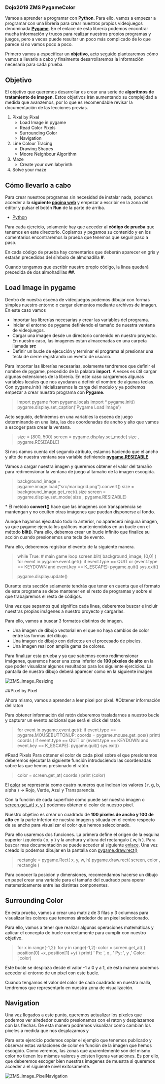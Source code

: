 ### Dojo2019 ZMS PygameColor
Vamos a aprender a programar con **Python**. 
Para ello, vamos a empezar a programar con una librería para crear nuestros propios videojuegos denominada **[Pygame](https://www.pygame.org)**. En el enlace de esta librería podemos encontrar mucha información y trucos para realizar nuestros propios programas y juegos, pero a veces puede resultar un poco más complicado de lo que parece si no vamos poco a poco. 

Primero vamos a especificar un **objetivo**, acto seguido plantearemos cómo vamos a llevarlo a cabo y finalmente desarrollaremos la información necesaria para cada prueba.

## Objetivo

El objetivo que queremos desarrollar es crear una serie de **algoritmos de tratamiento de imagen**.
Estos objetivos irán aumentando su complejidad a medida que avanzemos, por lo que es recomendable revisar la documentación de las lecciones previas.

1. Pixel by Pixel
	- Load Image in pygame
	- Read Color Pixels
	- Surrounding Color
	- Navigation
2. Line Colour Tracing
	- Drawing Shapes
	- Moore Neighbour Algorithm
3. Maze
	- Create your own labyrinth
4. Solve your maze


## Cómo llevarlo a cabo

Para crear nuestros programas sin necesidad de instalar nada, podemos acceder a la **siguiente [página web](https://repl.it/languages/python3)** y empezar a escribir en la zona del editor y pulsar el botón **Run** de la parte de arriba.

- [Python](https://repl.it/languages/python3) 

Para cada ejercicio, solamente hay que acceder al **código de prueba** que tenemos en este directorio.
Copiamos y pegamos su contenido y en los comentarios encontraremos la prueba que tenemos que seguir paso a paso.

En cada código de prueba hay comentarios que deberán aparecer en gris y estarán precedidos del símbolo de almohadilla **\#**.

Cuando tengamos que escribir nuestro propio código, la linea quedará precedida de dos almohadillas **\#\#**.


## Load Image in pygame
Dentro de nuestra escena de videojuegos podemos dibujar con formas simples nuestro entorno o cargar elementos mediante archivos de imagen. En este caso vamos

- Importar las librerías necesarias y crear las variables del programa.
- Iniciar el entorno de pygame definiendo el tamaño de nuestra ventana de videojuegos.
- Cargar una imagen desde un directorio contenido en nuestro proyecto. En nuestro caso, las imagenes estan almacenadas en una carpeta llamada **src**
- Definir un bucle de ejecución y terminar el programa al presionar una tecla de cierre registrando un evento de usuario.

Para importar las librerías necesarias, solamente tendremos que definir el nombre de pygame, precedido de la palabra **import**. A veces es útil cargar algunas extensiones de la librería. En este caso cargaremos algunas variables locales que nos ayudaran a definir el nombre de algunas teclas.
Con pygame.init() inicializaremos la carga del modulo y ya podremos empezar a crear nuestro programa con **Pygame**.

> import pygame
> from pygame.locals import * 
> pygame.init()
> pygame.display.set_caption('Pygame Load Image') 

Acto seguido, definiremos en una variables la escena de juego determinando en una lista, las dos coordenadas de ancho y alto que vamos a escoger para crear la ventana.

> size = [800, 500]
> screen = pygame.display.set_mode( size , pygame.RESIZABLE)

Si nos damos cuenta del segundo atributo, estamos haciendo que el ancho y alto de nuestra ventana sea variable definiendo **[pygame.RESIZABLE](https://www.pygame.org/wiki/WindowResizing)**.

Vamos a cargar nuestra imagen y queremos obtener el valor del tamaño para redimensionar la ventana de juego al tamaño de la imagen escogida.

> background_image = pygame.image.load("src/mariogrid.png").convert()
> size = background_image.get_rect().size
> screen = pygame.display.set_mode( size , pygame.RESIZABLE)

\* El metodo **convert()** hace que las imagenes con transparencia se mantengan y no oculten otras imágenes que puedan disponerse al fondo.

Aunque hayamos ejecutado todo lo anterior, no aparecerá ninguna imagen, ya que pygame ejecuta los gráficos manteniendolos en un bucle con el método **blit()**. Para ello, debemos crear un bucle infinito que finalice su acción cuando presionemos una tecla de evento.

Para ello, deberemos registrar el evento de la siguiente manera.

>while True: # main game loop 
>	screen.blit( background_image, [0,0] )
>	for event in pygame.event.get():
>		if event.type == QUIT  or (event.type == KEYDOWN and event.key == K_ESCAPE): 
>			pygame.quit() 
>			sys.exit()
>		
>	pygame.display.update()	

Durante esta sección solamente tendrás que tener en cuenta que el formato de este programa se debe mantener en el resto de programas y sobre el que trabajaremos el resto de códigos.

Una vez que sepamos qué significa cada linea, deberemos buscar e incluir nuestras propias imágenes a nuestro proyecto y cargarlas.

Para ello, vamos a buscar 3 formatos distintos de imagen.
- Una imagen de dibujo vectorial en el que no haya cambios de color entre las formas del dibujo.
- Una imagen de dibujo con defectos en el procesado de pixeles.
- Una imagen real con amplia gama de colores.

Para finalizar esta prueba y ya que sabemos como redimensionar imágenes, queremos hacer una zona inferior de **100 pixeles de alto** en la que poder visualizar algunos resultados para los siguiente ejercicios. La pantalla de nuestro dibujo deberá aparecer como en la siguiente imagen.

![ZMS_Image_Resizing](src/doc/imageresizing.png)


##Pixel by Pixel

Ahora mismo, vamos a aprender a leer pixel por pixel.
#Obtener información del raton

Para obtener información del ratón deberemos trasladarnos a nuestro bucle y capturar un evento adicional que será el click del ratón.

>for event in pygame.event.get():
>	if event.type == pygame.MOUSEBUTTONUP:
>		coords = pygame.mouse.get_pos()
>		print( coords )
>	if event.type == QUIT  or (event.type == KEYDOWN and event.key == K_ESCAPE): 
>		pygame.quit() 
>		sys.exit()


#Read Pixels
Para obtener el color de cada pixel sobre el que presionamos deberemos ejecutar la siguiente función introduciendo las coordenadas sobre las que hemos presionado el ratón.

>color = screen.get_at( coords )
>print (color)

El [color](https://www.pygame.org/docs/ref/color.html) se representa como cuatro numeros que indican los valores ( r, g, b, alpha ) -> Rojo, Verde, Azul y Transparencia.

Con la función de cada superficie como puede ser nuestra imagen o [screen.get_at( x, y )](https://www.pygame.org/docs/ref/surface.html#pygame.Surface.get_at) podemos obtener el color de nuestro pixel.

Nuestro objetivo es crear un cuadrado de **100 pixeles de ancho y 100 de alto** en la parte inferior de nuestra imagen y situada en el centro respecto de su ancho para visualizar el color que hemos seleccionado.

Para ello usaremos dos funciones. La primera define el origen de la esquina superior izquierda ( x, y ) y la anchura y altura del rectangulo ( w, h ). Para buscar mas documentación se puede acceder al siguiente [enlace](https://www.pygame.org/docs/ref/rect.html).
Una vez creado lo podemos dibujar en la pantalla con [pygame.draw.rect()](https://www.pygame.org/docs/ref/draw.html#pygame.draw.rect)

>rectangle  = pygame.Rect( x, y, w, h)
>pygame.draw.rect( screen, color , rectangle )

Para conocer la posicion y dimensiones, recomendamos hacerse un dibujo en papel crear una variable para el tamaño del cuadrado para operar matematicamente entre las distintas componentes.

## Surrounding Color

En esta prueba, vamos a crear una matriz de 3 filas y 3 columnas para visualizar los colores que tenemos alrededor de un pixel seleccionado.


Para ello, vamos a tener que realizar algunas operaciones matemáticas y aplicar el concepto de bucle correctamente para cumplir con nuestro objetivo.

>for x in range(-1,2):
>	for y in range(-1,2):
> 		color = screen.get_at( ( position[0] +x, position[1] +y) )
>		print( ' Px: ', x , ' Py: ', y ,' Color: ',color)

Este bucle se desplaza desde el valor -1 a 0 y a 1, de esta manera podemos acceder al entorno de un pixel con este bucle.

Cuando tengamos el valor del color de cada cuadrado en nuestra malla, tendremos que representarlo en nuestra zona de visualización.

## Navigation 
Una vez llegados a este punto, queremos actualizar los píxeles que podemos ver alrededor cuando presionamos con el raton y desplazarnos con las flechas. De esta manera podremos visualizar como cambian los pixeles a medida que nos desplazamos y 

Para este ejercicio podemos copiar el ejemplo que tenemos publicado y observar estas variaciones de color en función de la imagen que hemos escogido. Como veremos, las zonas que aparentemente son del mismo color no tienen los mismos valores y existen ligeras variaciones. Es por ello, que deberemos escoger bien nuestras imagenes de muestra si queremos acceder a el siguiente nivel exitosamente.


![ZMS_Image_PixelNavigation](src/doc/navigationPixels.png)
